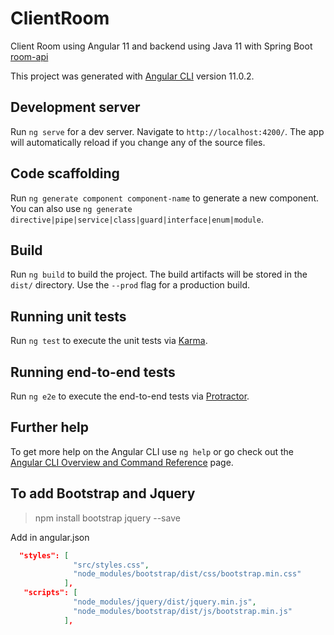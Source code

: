 # ClientRoom

Client Room using Angular 11 and backend using Java 11 with Spring Boot [room-api](https://github.com/vinist/dio-bootcamp-room-api)

This project was generated with [Angular CLI](https://github.com/angular/angular-cli) version 11.0.2.

## Development server

Run `ng serve` for a dev server. Navigate to `http://localhost:4200/`. The app will automatically reload if you change any of the source files.

## Code scaffolding

Run `ng generate component component-name` to generate a new component. You can also use `ng generate directive|pipe|service|class|guard|interface|enum|module`.

## Build

Run `ng build` to build the project. The build artifacts will be stored in the `dist/` directory. Use the `--prod` flag for a production build.

## Running unit tests

Run `ng test` to execute the unit tests via [Karma](https://karma-runner.github.io).

## Running end-to-end tests

Run `ng e2e` to execute the end-to-end tests via [Protractor](http://www.protractortest.org/).

## Further help

To get more help on the Angular CLI use `ng help` or go check out the [Angular CLI Overview and Command Reference](https://angular.io/cli) page.


## To add Bootstrap and Jquery

> npm install bootstrap jquery --save

Add in angular.json

```json
  "styles": [
              "src/styles.css",
              "node_modules/bootstrap/dist/css/bootstrap.min.css"
            ],
   "scripts": [
              "node_modules/jquery/dist/jquery.min.js",
              "node_modules/bootstrap/dist/js/bootstrap.min.js"
            ],
```
            
            
